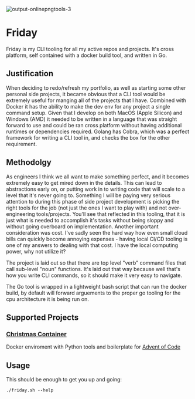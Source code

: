 ![output-onlinepngtools-3](https://github.com/user-attachments/assets/6e68ae7b-382a-43c0-b426-393216c8843c)
# Friday
Friday is my CLI tooling for all my active repos and projects. It's cross platform, self contained with a docker build tool, and written in Go.


## Justification
When deciding to redo/refresh my portfolio, as well as starting some other personal side projects, it became obvious that a CLI tool would be extremely useful for manging all of the projects that I have. Combined with Docker it has the ability to make the dev env for any project a single command setup.
Given that I develop on both MacOS (Apple Silicon) and Windows (AMD) it needed to be written in a language that was straight forward to use and could be ran cross platform without having additional runtimes or dependencies required. Golang has Cobra, which was a perfect framework for writing a CLI tool in, and checks the box for the other requirement.


## Methodolgy
As engineers I think we all want to make something perfect, and it becomes extremely easy to get mired down in the details. This can lead to abstractions early on, or putting work in to writing code that will scale to a level that it's never going to. 
Something I will be paying very serious attention to during this phase of side project development is picking the right tools for the job (not just the ones I want to play with) and not over-engineering tools/projects.
You'll see that reflected in this tooling, that it is just what is needed to accomplish it's tasks without being sloppy and without going overboard on implementation.
Another important consideration was cost. I've sadly seen the hard way how even small cloud bills can quickly become annoying expenses - having local CI/CD tooling is one of my answers to dealing with that cost. I have the local computing power, why not utilize it?

The project is laid out so that there are top level "verb" command files that call sub-level "noun" functions. It's laid out that way because well that's how you write CLI commands, so it should make it very easy to navigate.

The Go tool is wrapped in a lightweight bash script that can run the docker build, by default will forward arguements to the proper go tooling for the cpu architecture it is being run on.


## Supported Projects
### [Christmas Container](https://github.com/kyleboehlen/christmas-container)
Docker enviroment with Python tools and boilerplate for [Advent of Code](https://adventofcode.com)


## Usage
This should be enough to get you up and going:

`./friday.sh --help`

